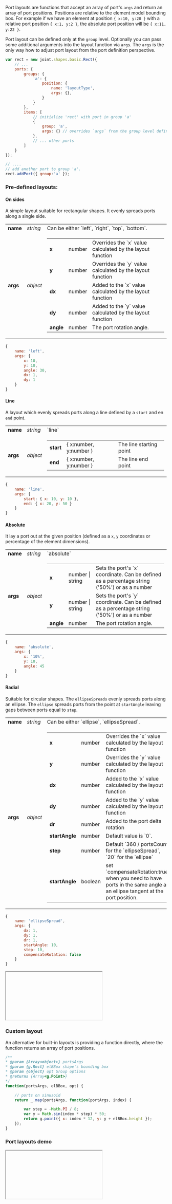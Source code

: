 
Port layouts are functions that accept an array of port's `args` and return an array of port positions. Positions are relative to the element model bounding box. For example if we have an element at position `{ x:10, y:20 }` with a relative port position `{ x:1, y:2 }`, the absolute port position will be `{ x:11, y:22 }`.

Port layout can be defined only at the `group` level. Optionally you can pass some additional arguments into the layout function via `args`. The `args` is the only way how to adjust port layout from the port definition perspective.

```javascript
var rect = new joint.shapes.basic.Rect({
    // ...
    ports: {
        groups: {
            'a': {
                position: {
                    name: 'layoutType',
                    args: {},
                }
            }
        },
        items: [
            // initialize 'rect' with port in group 'a'
            {
                group: 'a',
                args: {} // overrides `args` from the group level definition.
            },
            // ... other ports
        ]
    }
});

// ....
// add another port to group 'a'.
rect.addPort({ group:'a' });

```

### Pre-defined layouts:

#### On sides

A simple layout suitable for rectangular shapes. It evenly spreads ports along a single side.

<table>
    <tr>
        <td><b>name</b></td>
        <td><i>string</i></td>
        <td>
            Can be either `left`, `right`, `top`, `bottom`.
        </td>
    </tr>
    <tr>
        <td><b>args</b></td>
        <td><i>object</i></td>
        <td>
            <table>
                <tr>
                    <td><b>x</b></td>
                    <td>number</td>
                    <td>Overrides the `x` value calculated by the layout function</td>
                </tr>
                <tr>
                    <td><b>y</b></td>
                    <td>number</td>
                    <td>Overrides the `y` value calculated by the layout function</td>
                </tr>
                <tr>
                    <td><b>dx</b></td>
                    <td>number</td>
                    <td>Added to the `x` value calculated by the layout function</td>
                </tr>
                <tr>
                    <td><b>dy</b></td>
                    <td>number</td>
                    <td>Added to the `y` value calculated by the layout function</td>
                </tr>
                <tr>
                    <td><b>angle</b></td>
                    <td>number</td>
                    <td>The port rotation angle.</td>
                </tr>
            </table>
        </td>
    </tr>
</table>


```javascript
{
    name: 'left',
    args: {
        x: 10,
        y: 10,
        angle: 30,
        dx: 1,
        dy: 1
    }
}

```

#### Line

A layout which evenly spreads ports along a line defined by a `start` and en `end` point.

<table>
    <tr>
        <td><b>name</b></td>
        <td><i>string</i></td>
        <td>
            `line`
        </td>
    </tr>
    <tr>
        <td><b>args</b></td>
        <td><i>object</i></td>
        <td>
            <table>
                <tr>
                    <td><b>start</b></td>
                    <td>{ x:number, y:number }</td>
                    <td>The line starting point</td>
                </tr>
                <tr>
                    <td><b>end</b></td>
                    <td>{ x:number, y:number }</td>
                    <td>The line end point</td>
                </tr>
            </table>
        </td>
    </tr>
</table>


```javascript
{
    name: 'line',
    args: {
        start: { x: 10, y: 10 },
        end: { x: 20, y: 50 }
    }
}

```

#### Absolute

It lay a port out at the given position (defined as a `x`, `y` coordinates or percentage of the element dimensions).

<table>
    <tr>
        <td><b>name</b></td>
        <td><i>string</i></td>
        <td>
            `absolute`
        </td>
    </tr>
    <tr>
        <td><b>args</b></td>
        <td><i>object</i></td>
        <td>
            <table>
                <tr>
                    <td><b>x</b></td>
                    <td>number | string</td>
                    <td>Sets the port's `x` coordinate. Can be defined as a percentage string ('50%') or as a number</td>
                </tr>
                <tr>
                    <td><b>y</b></td>
                    <td>number | string</td>
                    <td>Sets the port's `y` coordinate. Can be defined as a percentage string ('50%') or as a number</td>
                </tr>
                <tr>
                    <td><b>angle</b></td>
                    <td>number</td>
                    <td>The port rotation angle.</td>
                </tr>
            </table>
        </td>
    </tr>
</table>

```javascript
{
    name: 'absolute',
    args: {
        x: '10%',
        y: 10,
        angle: 45
    }
}

```

#### Radial

Suitable for circular shapes. The `ellipseSpreads` evenly spreads ports along an ellipse. The `ellipse` spreads ports from the point at `startAngle` leaving gaps between ports equal to `step`.

<table>
    <tr>
        <td><b>name</b></td>
        <td><i>string</i></td>
        <td>
            Can be either `ellipse`, `ellipseSpread`.
        </td>
    </tr>
    <tr>
        <td><b>args</b></td>
        <td><i>object</i></td>
        <td>
            <table>
                <tr>
                    <td><b>x</b></td>
                    <td>number</td>
                    <td>Overrides the `x` value calculated by the layout function</td>
                </tr>
                <tr>
                    <td><b>y</b></td>
                    <td>number</td>
                    <td>Overrides the `y` value calculated by the layout function</td>
                </tr>
                <tr>
                    <td><b>dx</b></td>
                    <td>number</td>
                    <td>Added to the `x` value calculated by the layout function</td>
                </tr>
                <tr>
                    <td><b>dy</b></td>
                    <td>number</td>
                    <td>Added to the `y` value calculated by the layout function</td>
                </tr>
                <tr>
                    <td><b>dr</b></td>
                    <td>number</td>
                    <td>Added to the port delta rotation</td>
                </tr>
                <tr>
                    <td><b>startAngle</b></td>
                    <td>number</td>
                    <td>Default value is `0`.</td>
                </tr>
                <tr>
                    <td><b>step</b></td>
                    <td>number</td>
                    <td>
                        Default `360 / portsCount` for the `ellipseSpread`, `20` for the `ellipse`
                    </td>
                </tr>
                <tr>
                    <td><b>startAngle</b></td>
                    <td>boolean</td>
                    <td>set `compensateRotation:true` when you need to have ports in the same angle as an ellipse tangent at the port position.</td>
                </tr>
            </table>
        </td>
    </tr>
</table>

```javascript
{
    name: 'ellipseSpread',
    args: {
        dx: 1,
        dy: 1,
        dr: 1,
        startAngle: 10,
        step: 10,
        compensateRotation: false
    }
}
```


<iframe src="about:blank" data-src="demo/layout/Port/portRotationComp.html"></iframe>

### Custom layout

An alternative for built-in layouts is providing a function directly, where the function returns an array of port positions.

```javascript
/**
* @param {Array<object>} portsArgs
* @param {g.Rect} elBBox shape's bounding box
* @param {object} opt Group options
* @returns {Array<g.Point>}
*/
function(portsArgs, elBBox, opt) {

    // ports on sinusoid
    return _.map(portsArgs, function(portArgs, index) {

        var step = -Math.PI / 8;
        var y = Math.sin(index * step) * 50;
        return g.point({ x: index * 12, y: y + elBBox.height });
    });
}
```

### Port layouts demo

<iframe src="about:blank" data-src="demo/layout/Port/port.html"></iframe>
